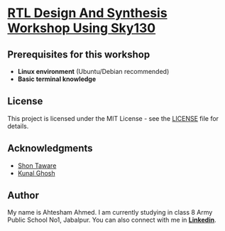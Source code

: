 # [RTL Design And Synthesis Workshop Using Sky130](https://www.vlsisystemdesign.com/rtl-design-using-verilog-with-sky130-technology/)

## Prerequisites for this workshop

- **Linux environment** (Ubuntu/Debian recommended)
- **Basic terminal knowledge**

## License

This project is licensed under the MIT License - see the [LICENSE](./LICENSE) file for details.

## Acknowledgments

*  [Shon Taware](https://www.linkedin.com/in/shon-taware/)
*  [Kunal Ghosh](https://www.linkedin.com/in/kunal-ghosh-vlsisystemdesign-com-28084836/)
 

## Author
My name is Ahtesham Ahmed. I am currently studying in class 8 Army Public School No1, Jabalpur. You can also connect with me in [**Linkedin**](https://www.linkedin.com/in/ahtesham-ahmed-779845365/).
